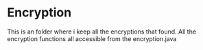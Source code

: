 # Encryption

This is an folder where i keep all the encryptions that found. 
All the encryption functions all accessible from the encryption.java
